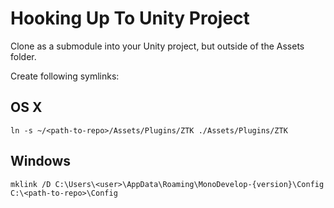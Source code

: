 # Hooking Up To Unity Project

Clone as a submodule into your Unity project, but outside of the Assets folder.

Create following symlinks:

## OS X

```
ln -s ~/<path-to-repo>/Assets/Plugins/ZTK ./Assets/Plugins/ZTK
```

## Windows

```
mklink /D C:\Users\<user>\AppData\Roaming\MonoDevelop-{version}\Config C:\<path-to-repo>\Config
```
